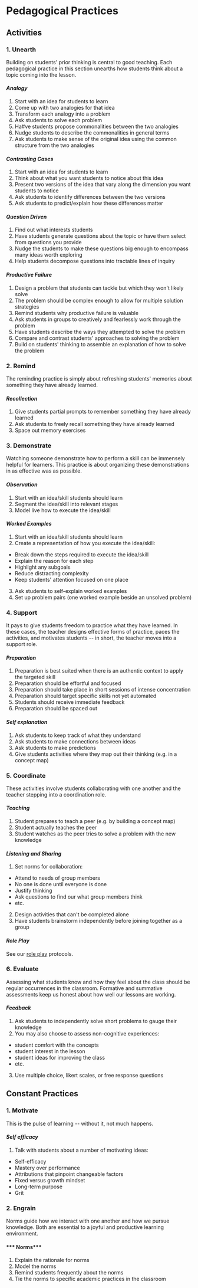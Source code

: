 
# Pedagogical Practices

## Activities

### 1. Unearth

Building on students' prior thinking is central to good teaching. Each pedagogical practice in this section unearths how students think about a topic coming into the lesson. 

#### ***Analogy***
1. Start with an idea for students to learn
2. Come up with two analogies for that idea
3. Transform each analogy into a problem
4. Ask students to solve each problem
5. Ha#ve students propose commonalities between the two analogies
6. Nudge students to describe the commonalities in general terms
6. Ask students to make sense of the original idea using the common structure from the two analogies

#### ***Contrasting Cases***

1. Start with an idea for students to learn
2. Think about what you want students to notice about this idea
2. Present two versions of the idea that vary along the dimension you want students to notice
2. Ask students to identify differences between the two versions
3. Ask students to predict/explain how these differences matter

#### ***Question Driven***
1. Find out what interests students
2. Have students generate questions about the topic or have them select from questions you provide
3. Nudge the students to make these questions big enough to encompass many ideas worth exploring
4. Help students decompose questions into tractable lines of inquiry

#### ***Productive Failure***
1. Design a problem that students can tackle but which they won't likely solve
2. The problem should be complex enough to allow for multiple solution strategies
3. Remind students why productive failure is valuable
4. Ask students in groups to creatively and fearlessly work through the problem
5. Have students describe the ways they attempted to solve the problem
6. Compare and contrast students' approaches to solving the problem
7. Build on students' thinking to assemble an explanation of how to solve the problem

### 2. Remind
The reminding practice is simply about refreshing students' memories about something they have already learned. 

#### ***Recollection***
1. Give students partial prompts to remember something they have already learned 
2. Ask students to freely recall something they have already learned
3. Space out memory exercises

### 3. Demonstrate
Watching someone demonstrate how to perform a skill can be immensely helpful for learners. This practice is about organizing these demonstrations in as effective was as possible. 

#### ***Observation***
1. Start with an idea/skill students should learn
2. Segment the idea/skill into relevant stages
3. Model live how to execute the idea/skill

#### ***Worked Examples***
1. Start with an idea/skill students should learn
3. Create a representation of how you execute the idea/skill:
 - Break down the steps required to execute the idea/skill
 - Explain the reason for each step
 - Highlight any subgoals
 - Reduce distracting complexity
 - Keep students' attention focused on one place
3. Ask students to self-explain worked examples
8. Set up problem pairs (one worked example beside an unsolved problem)

### 4. Support
It pays to give students freedom to practice what they have learned. In these cases, the teacher designs effective forms of practice, paces the activities, and motivates students -- in short, the teacher moves into a support role. 

#### ***Preparation***
1. Preparation is best suited when there is an authentic context to apply the targeted skill
2. Preparation should be effortful and focused
3. Preparation should take place in short sessions of intense concentration
3. Preparation should target specific skills not yet automated
4. Students should receive immediate feedback
5. Preparation should be spaced out

#### ***Self explanation***
1. Ask students to keep track of what they understand
2. Ask students to make connections between ideas
3. Ask students to make predictions
4. Give students activities where they map out their thinking (e.g. in a concept map) 

### 5. Coordinate
These activities involve students collaborating with one another and the teacher stepping into a coordination role. 

#### ***Teaching***
1. Student prepares to teach a peer (e.g. by building a concept map)
2. Student actually teaches the peer
3. Student watches as the peer tries to solve a problem with the new knowledge 

#### ***Listening and Sharing***
1. Set norms for collaboration:
 - Attend to needs of group members 
 - No one is done until everyone is done
 - Justify thinking
 - Ask questions to find our what group members think
 - etc.
2. Design activities that can't be completed alone
3. Have students brainstorm independently before joining together as a group 

#### ***Role Play***
See our [role play](roleplays/README.md) protocols. 

### 6. Evaluate
Assessing what students know and how they feel about the class should be regular occurrences in the classroom. Formative and summative assessments keep us honest about how well our lessons are working. 

#### ***Feedback***
1. Ask students to independently solve short problems to gauge their knowledge
2. You may also choose to assess non-cognitive experiences: 
  - student comfort with the concepts
  - student interest in the lesson
  - student ideas for improving the class
  - etc. 
3. Use multiple choice, likert scales, or free response questions

## Constant Practices
### 1. Motivate
This is the pulse of learning -- without it, not much happens. 
#### ***Self efficacy***
1. Talk with students about a number of motivating ideas:
 - Self-efficacy
 - Mastery over performance
 - Attributions that pinpoint changeable factors
 - Fixed versus growth mindset
 - Long-term purpose
 - Grit

### 2. Engrain
Norms guide how we interact with one another and how we pursue knowledge. Both are essential to a joyful and productive learning environment.
#### *** Norms***
1. Explain the rationale for norms
2. Model the norms
3. Remind students frequently about the norms
4. Tie the norms to specific academic practices in the classroom